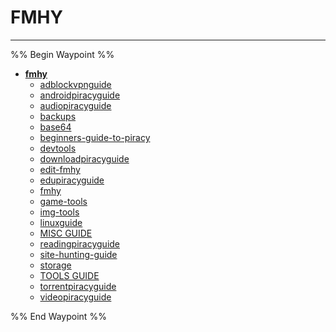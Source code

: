 # FMHY

---

%% Begin Waypoint %%

- **[fmhy](../../../../..//HOME-MTHRFCKR/BOOKMRKS-MTHRFCKR/FMHYedit/fmhy/fmhy.md)**
	- [adblockvpnguide](adblockvpnguide.md)
	- [androidpiracyguide](androidpiracyguide.md)
	- [audiopiracyguide](audiopiracyguide.md)
	- [backups](HOME-MTHRFCKR/BOOKMRKS-MTHRFCKR/FMHYedit/fmhy/backups.md)
	- [base64](HOME-MTHRFCKR/BOOKMRKS-MTHRFCKR/FMHYedit/fmhy/base64.md)
	- [beginners-guide-to-piracy](beginners-guide-to-piracy.md)
	- [devtools](devtools.md)
	- [downloadpiracyguide](downloadpiracyguide.md)
	- [edit-fmhy](edit-fmhy.md)
	- [edupiracyguide](edupiracyguide.md)
	- [fmhy](../../../../..//HOME-MTHRFCKR/BOOKMRKS-MTHRFCKR/FMHYedit/fmhy/fmhy.md)
	- [game-tools](game-tools.md)
	- [img-tools](img-tools.md)
	- [linuxguide](linuxguide.md)
	- [MISC GUIDE](MISC%20GUIDE.md)
	- [readingpiracyguide](readingpiracyguide.md)
	- [site-hunting-guide](site-hunting-guide.md)
	- [storage](HOME-MTHRFCKR/BOOKMRKS-MTHRFCKR/FMHYedit/fmhy/storage.md)
	- [TOOLS GUIDE](TOOLS%20GUIDE.md)
	- [torrentpiracyguide](torrentpiracyguide.md)
	- [videopiracyguide](videopiracyguide.md)

%% End Waypoint %%


